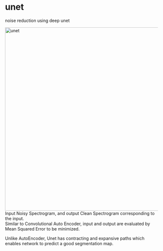 # unet
noise reduction using deep unet

<img width="602" alt="unet" src="https://user-images.githubusercontent.com/66860222/84907987-d7f3b700-b0ee-11ea-993a-0fa553a5c27f.png">
Input Noisy Spectrogram, and output Clean Spectrogram corresponding to the input.<br>
Similar to Convolutional Auto Encoder, input and output are evaluated by Mean Squared Error to be minimized.

Unlike AutoEncoder, Unet has contracting and expansive paths which enables network to predict a good segmentation map.
